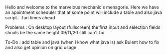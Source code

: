Hello and welcome to the marvelous mechanic's menagorie. Here we have an apointment scheduler that at some point will include a table and also java script....fun times ahead

Problems :
    On desktop layout (fullscreen) the first input and selection fields shouls be the same height 09/11/20 still can't fix

To-Do :
    add table and java (when I know what java is)
    ask Bulent how to fix and also get opinion on grid usage